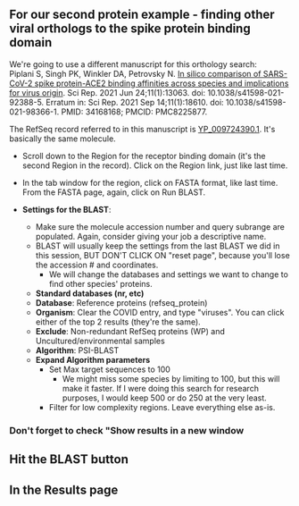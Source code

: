 ## For our second protein example - finding other viral orthologs to the spike protein binding domain
We're going to use a different manuscript for this orthology search:  
Piplani S, Singh PK, Winkler DA, Petrovsky N. [In silico comparison of SARS-CoV-2 spike protein-ACE2 binding affinities across species and implications for virus origin](https://pmc.ncbi.nlm.nih.gov/articles/PMC8225877/). Sci Rep. 2021 Jun 24;11(1):13063. doi: 10.1038/s41598-021-92388-5. Erratum in: Sci Rep. 2021 Sep 14;11(1):18610. doi: 10.1038/s41598-021-98366-1. PMID: 34168168; PMCID: PMC8225877.  

The RefSeq record referred to in this manuscript is [YP_009724390.1](https://www.ncbi.nlm.nih.gov/protein/YP_009724390.1). It's basically the same molecule.
* Scroll down to the Region for the receptor binding domain (it's the second Region in the record). Click on the Region link, just like last time.
* In the tab window for the region, click on FASTA format, like last time. From the FASTA page, again, click on Run BLAST. 
  
* **Settings for the BLAST**:
  * Make sure the molecule accession number and query subrange are populated. Again, consider giving your job a descriptive name.
  * BLAST will usually keep the settings from the last BLAST we did in this session, BUT DON'T CLICK ON "reset page", because you'll lose the accession # and coordinates.
    * We will change the databases and settings we want to change to find other species' proteins.
  * **Standard databases (nr, etc)**
  * **Database**: Reference proteins (refseq_protein)
  * **Organism**: Clear the COVID entry, and type "viruses". You can click either of the top 2 results (they're the same).
  * **Exclude**: Non-redundant RefSeq proteins (WP) and Uncultured/environmental samples
  * **Algorithm**: PSI-BLAST
  * **Expand Algorithm parameters**
    * Set Max target sequences to 100
      * We might miss some species by limiting to 100, but this will make it faster. If I were doing this search for research purposes, I would keep 500 or do 250 at the very least.
    * Filter for low complexity regions. Leave everything else as-is.
 
### **Don't forget to check "Show results in a new window**
 
## **Hit the BLAST button**

## In the Results page
